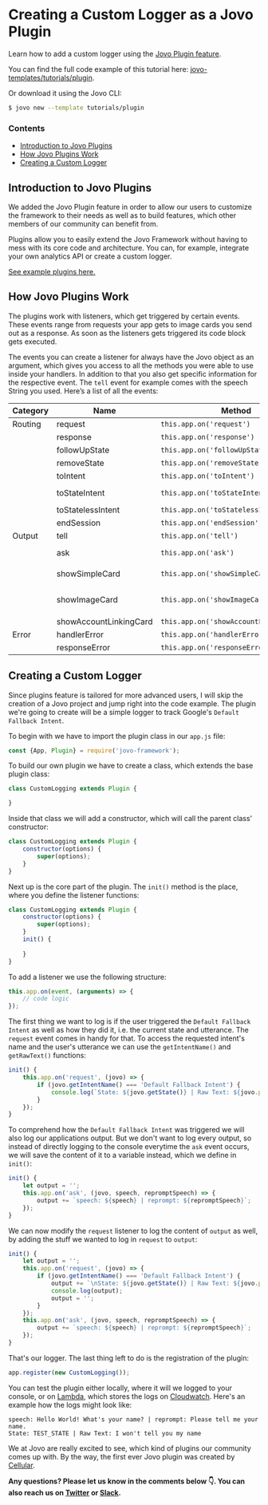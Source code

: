 # Creating a Custom Logger as a Jovo Plugin

Learn how to add a custom logger using the [Jovo Plugin feature](https://www.jovo.tech/docs/advanced#plugins).

You can find the full code example of this tutorial here: [jovo-templates/tutorials/plugin](https://github.com/jovotech/jovo-templates/tree/master/tutorials/plugin).

Or download it using the Jovo CLI:

```sh
$ jovo new --template tutorials/plugin
```

### Contents

- [Introduction to Jovo Plugins](#introduction-to-jovo-plugins)
- [How Jovo Plugins Work](#how-jovo-plugins-work)
- [Creating a Custom Logger](#creating-a-custom-logger)

## Introduction to Jovo Plugins

We added the Jovo Plugin feature in order to allow our users to customize the framework to their needs as well as to build features, which other members of our community can benefit from.

Plugins allow you to easily extend the Jovo Framework without having to mess with its core code and architecture. You can, for example, integrate your own analytics API or create a custom logger.

[See example plugins here.](https://www.jovo.tech/plugins)

## How Jovo Plugins Work

The plugins work with listeners, which get triggered by certain events. These events range from requests your app gets to image cards you send out as a response. As soon as the listeners gets triggered its code block gets executed.

The events you can create a listener for always have the Jovo object as an argument, which gives you access to all the methods you were able to use inside your handlers. In addition to that you also get specific information for the respective event. The `tell` event for example comes with the speech String you used. Here’s a list of all the events:

| Category | Name | Method | Arguments |
| --- | --- | --- | --- |
| Routing | request | `this.app.on('request')` | `jovo` |
|  | response | `this.app.on('response')` | `jovo` |
|  | followUpState | `this.app.on('followUpState')` | `jovo`, `state` |
|  | removeState | `this.app.on('removeState')` | `jovo` |
|  | toIntent | `this.app.on('toIntent')` | `jovo`, `intent` |
|  | toStateIntent | `this.app.on('toStateIntent')` | `jovo`, `state`, `intent` |
|  | toStatelessIntent | `this.app.on('toStatelessIntent')` | `jovo`, `intent` |
|  | endSession | `this.app.on('endSession')` | `jovo` |
| Output | tell | `this.app.on('tell')` | `jovo`, `speech` |
|  | ask | `this.app.on('ask')` | `jovo`, `speech`, `repromptSpeech` |
|  | showSimpleCard | `this.app.on('showSimpleCard')` | `jovo`, `title`, `content` |
|  | showImageCard | `this.app.on('showImageCard')` | `jovo`, `title`, `content`, `imageUrl` |
|  | showAccountLinkingCard | `this.app.on('showAccountLinkingCard')` | `jovo` |
| Error | handlerError | `this.app.on('handlerError')` | `jovo`, `error` |
|  | responseError | `this.app.on('responseError')` | `jovo`, `error` |

## Creating a Custom Logger

Since plugins feature is tailored for more advanced users, I will skip the creation of a Jovo project and jump right into the code example. The plugin we're going to create will be a simple logger to track Google's `Default Fallback Intent`.

To begin with we have to import the plugin class in our `app.js` file:

```javascript
const {App, Plugin} = require('jovo-framework');
```

To build our own plugin we have to create a class, which extends the base plugin class:

```javascript
class CustomLogging extends Plugin {

}
```

Inside that class we will add a constructor, which will call the parent class' constructor:

```javascript
class CustomLogging extends Plugin {
    constructor(options) {
        super(options);
    }
}
```

Next up is the core part of the plugin. The `init()` method is the place, where you define the listener functions:

```javascript
class CustomLogging extends Plugin {
    constructor(options) {
        super(options);
    }
    init() {
	
    }
}
```

To add a listener we use the following structure:

```javascript
this.app.on(event, (arguments) => {
	// code logic
});
```

The first thing we want to log is if the user triggered the `Default Fallback Intent` as well as how they did it, i.e. the current state and utterance. The `request` event comes in handy for that. To access the requested intent's name and the user's utterance we can use the `getIntentName()` and `getRawText()` functions:

```javascript
init() {
	this.app.on('request', (jovo) => {
    	if (jovo.getIntentName() === 'Default Fallback Intent') {
        	console.log(`State: ${jovo.getState()} | Raw Text: ${jovo.platform.getRawText()}`);
    	}
	});
}
```

To comprehend how the `Default Fallback Intent` was triggered we will also log our applications output. But we don't want to log every output, so instead of directly logging to the console everytime the `ask` event occurs, we will save the content of it to a variable instead, which we define in `init()`:

```javascript
init() {
    let output = '';
    this.app.on('ask', (jovo, speech, repromptSpeech) => {
        output += `speech: ${speech} | reprompt: ${repromptSpeech}`;
    });
}
```

We can now modify the `request` listener to log the content of `output` as well, by adding the stuff we wanted to log in `request` to `output`:

```javascript
init() {
    let output = '';
    this.app.on('request', (jovo) => {
        if (jovo.getIntentName() === 'Default Fallback Intent') {
            output += `\nState: ${jovo.getState()} | Raw Text: ${jovo.platform.getRawText()}`
            console.log(output);
            output = '';
        }
    });
    this.app.on('ask', (jovo, speech, repromptSpeech) => {
        output += `speech: ${speech} | reprompt: ${repromptSpeech}`;
    });
}
```

That's our logger. The last thing left to do is the registration of the plugin:

```javascript
app.register(new CustomLogging());
```

You can test the plugin either locally, where it will we logged to your console, or on [Lambda](https://aws.amazon.com/lambda/), which stores the logs on [Cloudwatch](https://aws.amazon.com/cloudwatch/). Here's an example how the logs might look like:

```text
speech: Hello World! What's your name? | reprompt: Please tell me your name.
State: TEST_STATE | Raw Text: I won't tell you my name
```

We at Jovo are really excited to see, which kind of plugins our community comes up with. By the way, the first ever Jovo plugin was created by [Cellular](https://github.com/cellular/jovo-plugin-raven).

**Any questions? Please let us know in the comments below 👇. You can also reach us on [Twitter](https://twitter.com/jovotech) or [Slack](https://www.jovo.tech/slack).**

<!--[metadata]: { "description": "Learn how to create a custom logger as a Jovo plugin", "author": "kaan-kilic" }-->